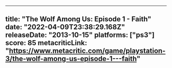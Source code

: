 
---
title: "The Wolf Among Us: Episode 1 - Faith"
date: "2022-04-09T23:38:29.168Z"
releaseDate: "2013-10-15"
platforms: ["ps3"]
score: 85
metacriticLink: "https://www.metacritic.com/game/playstation-3/the-wolf-among-us-episode-1---faith"
---

